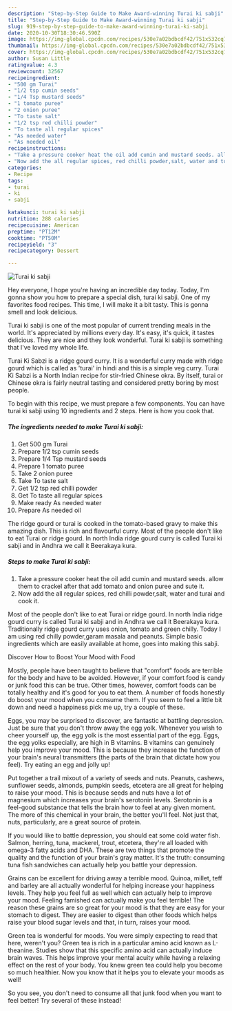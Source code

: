 ```yaml
---
description: "Step-by-Step Guide to Make Award-winning Turai ki sabji"
title: "Step-by-Step Guide to Make Award-winning Turai ki sabji"
slug: 919-step-by-step-guide-to-make-award-winning-turai-ki-sabji
date: 2020-10-30T18:30:46.590Z
image: https://img-global.cpcdn.com/recipes/530e7a02bdbcdf42/751x532cq70/turai-ki-sabji-recipe-main-photo.jpg
thumbnail: https://img-global.cpcdn.com/recipes/530e7a02bdbcdf42/751x532cq70/turai-ki-sabji-recipe-main-photo.jpg
cover: https://img-global.cpcdn.com/recipes/530e7a02bdbcdf42/751x532cq70/turai-ki-sabji-recipe-main-photo.jpg
author: Susan Little
ratingvalue: 4.3
reviewcount: 32567
recipeingredient:
- "500 gm Turai"
- "1/2 tsp cumin seeds"
- "1/4 Tsp mustard seeds"
- "1 tomato puree"
- "2 onion puree"
- "To taste salt"
- "1/2 tsp red chilli powder"
- "To taste all regular spices"
- "As needed water"
- "As needed oil"
recipeinstructions:
- "Take a pressure cooker heat the oil add cumin and mustard seeds. allow them to crackel after that add tomato and onion puree and sute it."
- "Now add the all regular spices, red chilli powder,salt, water and turai and cook it."
categories:
- Recipe
tags:
- turai
- ki
- sabji

katakunci: turai ki sabji 
nutrition: 288 calories
recipecuisine: American
preptime: "PT12M"
cooktime: "PT50M"
recipeyield: "3"
recipecategory: Dessert

---
```



![Turai ki sabji](https://img-global.cpcdn.com/recipes/530e7a02bdbcdf42/751x532cq70/turai-ki-sabji-recipe-main-photo.jpg)

Hey everyone, I hope you're having an incredible day today. Today, I'm gonna show you how to prepare a special dish, turai ki sabji. One of my favorites food recipes. This time, I will make it a bit tasty. This is gonna smell and look delicious.

Turai ki sabji is one of the most popular of current trending meals in the world. It's appreciated by millions every day. It's easy, it's quick, it tastes delicious. They are nice and they look wonderful. Turai ki sabji is something that I've loved my whole life.

Turai Ki Sabzi is a ridge gourd curry. It is a wonderful curry made with ridge gourd which is called as &#39;turai&#39; in hindi and this is a simple veg curry. Turai Ki Sabzi is a North Indian recipe for stir-fried Chinese okra. By itself, turai or Chinese okra is fairly neutral tasting and considered pretty boring by most people.


To begin with this recipe, we must prepare a few components. You can have turai ki sabji using 10 ingredients and 2 steps. Here is how you cook that.

<!--inarticleads1-->

##### The ingredients needed to make Turai ki sabji:

1. Get 500 gm Turai
1. Prepare 1/2 tsp cumin seeds
1. Prepare 1/4 Tsp mustard seeds
1. Prepare 1 tomato puree
1. Take 2 onion puree
1. Take To taste salt
1. Get 1/2 tsp red chilli powder
1. Get To taste all regular spices
1. Make ready As needed water
1. Prepare As needed oil


The ridge gourd or turai is cooked in the tomato-based gravy to make this amazing dish. This is rich and flavourful curry. Most of the people don&#39;t like to eat Turai or ridge gourd. In north India ridge gourd curry is called Turai ki sabji and in Andhra we call it Beerakaya kura. 

<!--inarticleads2-->

##### Steps to make Turai ki sabji:

1. Take a pressure cooker heat the oil add cumin and mustard seeds. allow them to crackel after that add tomato and onion puree and sute it.
1. Now add the all regular spices, red chilli powder,salt, water and turai and cook it.


Most of the people don&#39;t like to eat Turai or ridge gourd. In north India ridge gourd curry is called Turai ki sabji and in Andhra we call it Beerakaya kura. Traditionally ridge gourd curry uses onion, tomato and green chilly. Today I am using red chilly powder,garam masala and peanuts. Simple basic ingredients which are easily available at home, goes into making this sabji. 

Discover How to Boost Your Mood with Food


Mostly, people have been taught to believe that "comfort" foods are terrible for the body and have to be avoided. However, if your comfort food is candy or junk food this can be true. Other times, however, comfort foods can be totally healthy and it's good for you to eat them. A number of foods honestly do boost your mood when you consume them. If you seem to feel a little bit down and need a happiness pick me up, try a couple of these.

Eggs, you may be surprised to discover, are fantastic at battling depression. Just be sure that you don't throw away the egg yolk. Whenever you wish to cheer yourself up, the egg yolk is the most essential part of the egg. Eggs, the egg yolks especially, are high in B vitamins. B vitamins can genuinely help you improve your mood. This is because they increase the function of your brain's neural transmitters (the parts of the brain that dictate how you feel). Try eating an egg and jolly up!

Put together a trail mixout of a variety of seeds and nuts. Peanuts, cashews, sunflower seeds, almonds, pumpkin seeds, etcetera are all great for helping to raise your mood. This is because seeds and nuts have a lot of magnesium which increases your brain's serotonin levels. Serotonin is a feel-good substance that tells the brain how to feel at any given moment. The more of this chemical in your brain, the better you'll feel. Not just that, nuts, particularly, are a great source of protein.

If you would like to battle depression, you should eat some cold water fish. Salmon, herring, tuna, mackerel, trout, etcetera, they're all loaded with omega-3 fatty acids and DHA. These are two things that promote the quality and the function of your brain's gray matter. It's the truth: consuming tuna fish sandwiches can actually help you battle your depression. 

Grains can be excellent for driving away a terrible mood. Quinoa, millet, teff and barley are all actually wonderful for helping increase your happiness levels. They help you feel full as well which can actually help to improve your mood. Feeling famished can actually make you feel terrible! The reason these grains are so great for your mood is that they are easy for your stomach to digest. They are easier to digest than other foods which helps raise your blood sugar levels and that, in turn, raises your mood.

Green tea is wonderful for moods. You were simply expecting to read that here, weren't you? Green tea is rich in a particular amino acid known as L-theanine. Studies show that this specific amino acid can actually induce brain waves. This helps improve your mental acuity while having a relaxing effect on the rest of your body. You knew green tea could help you become so much healthier. Now you know that it helps you to elevate your moods as well!

So you see, you don't need to consume all that junk food when you want to feel better! Try several of these instead!


